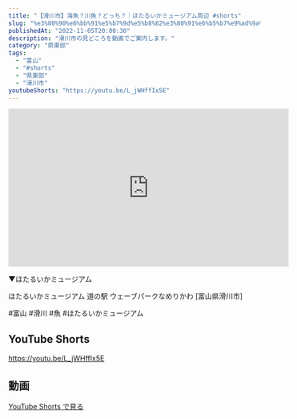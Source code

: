 ```yaml
---
title: "【滑川市】海魚？川魚？どっち？｜ほたるいかミュージアム周辺 #shorts"
slug: "%e3%80%90%e6%bb%91%e5%b7%9d%e5%b8%82%e3%80%91%e6%b5%b7%e9%ad%9a%ef%bc%9f%e5%b7%9d%e9%ad%9a%ef%bc%9f%e3%81%a9%e3%81%a3%e3%81%a1%ef%bc%9f%ef%bd%9c%e3%81%bb%e3%81%9f%e3%82%8b%e3%81%84%e3%81%8b%e3%83%9f"
publishedAt: "2022-11-05T20:00:30"
description: "滑川市の見どころを動画でご案内します。"
category: "県東部"
tags: 
  - "富山"
  - "#shorts"
  - "県東部"
  - "滑川市"
youtubeShorts: "https://youtu.be/L_jWHffIx5E"
---
```


<iframe width="560" height="315" src="https://www.youtube.com/embed/SOBopq4UP2M" frameborder="0" allowfullscreen></iframe>

▼ほたるいかミュージアム

ほたるいかミュージアム 道の駅 ウェーブパークなめりかわ [富山県滑川市]

#富山 #滑川 #魚 #ほたるいかミュージアム

## YouTube Shorts

https://youtu.be/L_jWHffIx5E

## 動画

[YouTube Shorts で見る](https://youtu.be/L_jWHffIx5E)

